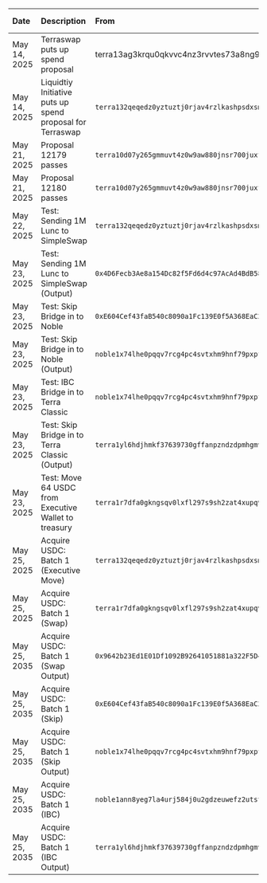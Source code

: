 ### 
| Date         | Description                                               | From                                                               | To                                                                     | Amount (LUNC or USDC)       | TX                                                                    | ~Equivalent |
|:-------------|:----------------------------------------------------------|:-------------------------------------------------------------------|:-----------------------------------------------------------------------|:----------------------------|:----------------------------------------------------------------------|:---------------|
| May 14, 2025 | Terraswap puts up spend proposal                          | terra13ag3krqu0qkvvc4nz3rvvtes73a8ng9pyascv0                       |  -                                                                     | -                           | `0B287B22AEEB3ABCF74D1D8C2D18B786AA32C9F1CECEFE9E9EC52C327F37DF8F`    | -       |
| May 14, 2025 | Liquidtiy Initiative puts up spend proposal for Terraswap | `terra132qeqedz0yztuztj0rjav4rzlkashpsdxsmh64jpgp2ul0wdlkzquzvln6` |  -                                                                     | -                           | `7E3B3A21B9D1A797D7DFC3600BE088C40C4B2DC1EF4043E90977C4D777F47B0A`    | -       |
| May 21, 2025 | Proposal 12179 passes                                     | `terra10d07y265gmmuvt4z0w9aw880jnsr700juxf95n`                     |  `terra132qeqedz0yztuztj0rjav4rzlkashpsdxsmh64jpgp2ul0wdlkzquzvln6`    | +756,429,652.042 LUNC       | -                                                                     | $45,400 |
| May 21, 2025 | Proposal 12180 passes                                     | `terra10d07y265gmmuvt4z0w9aw880jnsr700juxf95n`                     |  `terra132qeqedz0yztuztj0rjav4rzlkashpsdxsmh64jpgp2ul0wdlkzquzvln6`    | +711,136,395.960745 LUNC    | -                                                                     | $42,700 |
| May 22, 2025 | Test: Sending 1M Lunc to SimpleSwap                       | `terra132qeqedz0yztuztj0rjav4rzlkashpsdxsmh64jpgp2ul0wdlkzquzvln6` |  `terra17p7yt0wvqzfjt88js7fuajlndvcxgdat0hekpg`                        | -1,000,000.00 LUNC          | `2A8529333046313E5887A7EC95A077DC344FFE0F43D30B1B330FE6089A67C038`    | $    64 |
| May 23, 2025 | Test: Sending 1M Lunc to SimpleSwap (Output)              | `0x4D6Fecb3Ae8a154Dc82f5Fd6d4c97AcAd4BdB583`                       |  `0xE604Cef43faB540c8090a1Fc139E0f5A368EaC2c`                          | +64,22 USDC                 | `0x93caf5b4ff50e6e467a451c1d2d1c75ca76e76ef8db82c3abc4e0aec39c92bd3`  | $    64 |
| May 23, 2025 | Test: Skip Bridge in to Noble                             | `0xE604Cef43faB540c8090a1Fc139E0f5A368EaC2c`                       |  `0xBC8552339dA68EB65C8b88B414B5854E0E366cFc`                          | -64,22 USDC                 | `0x4361126af1d2e8d6eb3a20252d5dcc088a83808224a674d8f99157302d6981a4`  | $    64 |
| May 23, 2025 | Test: Skip Bridge in to Noble (Output)                    | `noble1x74lhe0pqqv7rcg4pc4svtxhm9hnf79pxpfqfv`                     |  `noble1ann8yeg7la4urj584j0u2gdzeuwefz2utstlvq`                        | +64,19 USDC                 | `0389965AC3328AC95A5991A3CC1CB0804AE45BEFB7EB367DF715CEFF58A4AD53`    | $    64 |
| May 23, 2025 | Test: IBC Bridge in to Terra Classic                      | `noble1x74lhe0pqqv7rcg4pc4svtxhm9hnf79pxpfqfv`                     |  `noble1plk6au939l5zk6zu0cz0s2e5v8sw94tsjp74y6`                        | -64,00 USDC                 | `E061E21797366BF63F6A764CCD26B32F4ADF107FC176E5CA93AD108ED462982B`    | $    64 |
| May 23, 2025 | Test: Skip Bridge in to Terra Classic (Output)            | `terra1yl6hdjhmkf37639730gffanpzndzdpmhgmvf4r`                     |  `terra1r7dfa0gkngsqv0lxfl297s9sh2zat4xupq9g23`                        | +64,00 USDC                 | `C151F8ED6F0E7E0C4E00A7309E31C9036157195D5ABE49C65C2BF127295BE8B9`    | $    64 |
| May 23, 2025 | Test: Move 64 USDC from Executive Wallet to treasury      | `terra1r7dfa0gkngsqv0lxfl297s9sh2zat4xupq9g23`                     |  `terra132qeqedz0yztuztj0rjav4rzlkashpsdxsmh64jpgp2ul0wdlkzquzvln6`    | +00,00 USDC                 | `556B90BE5042D871EB7684C5A644890995ECAD41065E2A742FB99C171CCDDBD5`    | $    64 |
| May 25, 2025 | Acquire USDC: Batch 1 (Executive Move)                    | `terra132qeqedz0yztuztj0rjav4rzlkashpsdxsmh64jpgp2ul0wdlkzquzvln6` |  `terra1r7dfa0gkngsqv0lxfl297s9sh2zat4xupq9g23`                        | +00,00 LUNC                 | `F479936FCD579D70AB5CDF02DE8ED9B69BB7C2B50AE3ACCC17FF271ADE0CA7AE`    | $  2000 |
| May 25, 2025 | Acquire USDC: Batch 1 (Swap)                              | `terra1r7dfa0gkngsqv0lxfl297s9sh2zat4xupq9g23`                     |  `terra1w8nc8ev0ylg97qnj080np4lnljngdvpd90ev63`                        | -33,000,000 LUNC            | `AC9838968DCE57C1B373B11F474B30315D01B795373E7937909FB8F535D00755`    | $  2000 |
| May 25, 2035 | Acquire USDC: Batch 1 (Swap Output)                       | `0x9642b23Ed1E01Df1092B92641051881a322F5D4E`                       |  `0xE604Cef43faB540c8090a1Fc139E0f5A368EaC2c`                          | +1992.33 USDC               | `0x68a233cb99fd92c54e8327e66711f47f67bf516fd5e68dc417e4ceb94d919313`  | $  1990 |
| May 25, 2035 | Acquire USDC: Batch 1 (Skip)                              | `0xE604Cef43faB540c8090a1Fc139E0f5A368EaC2c`                       |  `0xBC8552339dA68EB65C8b88B414B5854E0E366cFc`                          | -1992.33 USDC               | `0xd9171399286af2497890b8b3ba29531cf6d4f28509fb29a9a427e2a22c920e73`  | $  1990 |
| May 25, 2035 | Acquire USDC: Batch 1 (Skip Output)                       | `noble1x74lhe0pqqv7rcg4pc4svtxhm9hnf79pxpfqfv`                     |  `noble1ann8yeg7la4urj584j0u2gdzeuwefz2utstlvq`                        | +1992,31 USDC               | `5813F024290CD47FDA0384550315B869FEACE188BC36283BB08C65F3BD8C1636`    | $  1990 |
| May 25, 2035 | Acquire USDC: Batch 1 (IBC)                               | `noble1ann8yeg7la4urj584j0u2gdzeuwefz2utstlvq`                     |  `noble1plk6au939l5zk6zu0cz0s2e5v8sw94tsjp74y6`                        | -1992,29 USDC               | `BD49D83353CFE4B6F3E7D9760BD366294D5047C38FF13F4027C06488D519F1DA`    | $  1990 |
| May 25, 2035 | Acquire USDC: Batch 1 (IBC Output)                        | `terra1yl6hdjhmkf37639730gffanpzndzdpmhgmvf4r`                     |  `terra132qeqedz0yztuztj0rjav4rzlkashpsdxsmh64jpgp2ul0wdlkzquzvln6`    | +1992,29 USDC               | `154350BF4BBB82E50CFCDBC654BEB56A9C71FA07EE9C47F376595FE9369B6614`    | $  1990 |

